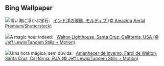 ## Bing Wallpaper
![](https://www.bing.com/th?id=OHR.MaldivesAtolls_JA-JP0994970307_UHD.jpg&w=1000)青い海に浮かぶ宝石:&nbsp;&ensp;[インド洋の環礁, モルディブ (© Amazing Aerial Premium/Shutterstock)](https://www.bing.com/th?id=OHR.MaldivesAtolls_JA-JP0994970307_UHD.jpg)
<br><br/>
![](https://www.bing.com/th?id=OHR.SantaCruzSunrise_EN-GB0952968899_UHD.jpg&w=1000)A magic hour indeed:&nbsp;&ensp;[Walton Lighthouse, Santa Cruz, California, USA (© Jeff Lewis/Tandem Stills + Motion)](https://www.bing.com/th?id=OHR.SantaCruzSunrise_EN-GB0952968899_UHD.jpg)
<br><br/>
![](https://www.bing.com/th?id=OHR.SantaCruzSunrise_PT-BR7110866378_UHD.jpg&w=1000)Uma hora mágica, sem dúvida:&nbsp;&ensp;[Amanhecer de inverno, Farol de Walton, Santa Cruz, Califórnia, EUA (© Jeff Lewis/Tandem Stills + Motion)](https://www.bing.com/th?id=OHR.SantaCruzSunrise_PT-BR7110866378_UHD.jpg)
<br><br/>
